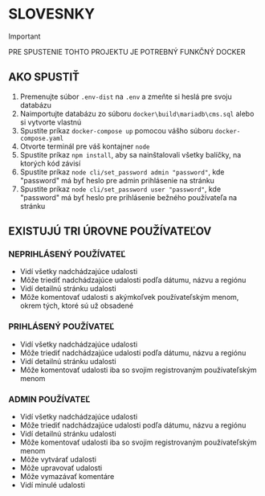 # SLOVESNKY

> [!IMPORTANT]
> PRE SPUSTENIE TOHTO PROJEKTU JE POTREBNÝ FUNKČNÝ DOCKER

## AKO SPUSTIŤ

1. Premenujte súbor `.env-dist` na `.env` a zmeňte si heslá pre svoju databázu
2. Naimportujte databázu zo súboru `docker\build\mariadb\cms.sql` alebo si vytvorte vlastnú
3. Spustite príkaz `docker-compose up` pomocou vášho súboru `docker-compose.yaml`
4. Otvorte terminál pre váš kontajner `node`  
5. Spustite príkaz `npm install`, aby sa nainštalovali všetky balíčky, na ktorých kód závisí  
6. Spustite príkaz `node cli/set_password admin "password"`, kde "password" má byť heslo pre admin prihlásenie na stránku  
7. Spustite príkaz `node cli/set_password user "password"`, kde "password" má byť heslo pre prihlásenie bežného používateľa na stránku  

## EXISTUJÚ TRI ÚROVNE POUŽÍVATEĽOV
### NEPRIHLÁSENÝ POUŽÍVATEĽ
- Vidí všetky nadchádzajúce udalosti  
- Môže triediť nadchádzajúce udalosti podľa dátumu, názvu a regiónu  
- Vidí detailnú stránku udalosti  
- Môže komentovať udalosti s akýmkoľvek používateľským menom, okrem tých, ktoré sú už obsadené  

### PRIHLÁSENÝ POUŽÍVATEĽ
- Vidí všetky nadchádzajúce udalosti  
- Môže triediť nadchádzajúce udalosti podľa dátumu, názvu a regiónu  
- Vidí detailnú stránku udalosti  
- Môže komentovať udalosti iba so svojim registrovaným používateľským menom  

### ADMIN POUŽÍVATEĽ
- Vidí všetky nadchádzajúce udalosti  
- Môže triediť nadchádzajúce udalosti podľa dátumu, názvu a regiónu  
- Vidí detailnú stránku udalosti 
- Môže komentovať udalosti iba so svojim registrovaným používateľským menom  
- Môže vytvárať udalosti
- Môže upravovať udalosti
- Môže vymazávať komentáre  
- Vidí minulé udalosti
